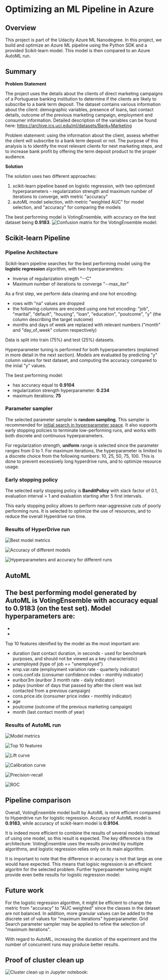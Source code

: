 # Optimizing an ML Pipeline in Azure

## Overview
This project is part of the Udacity Azure ML Nanodegree.
In this project, we build and optimize an Azure ML pipeline using the Python SDK and a provided Scikit-learn model.
This model is then compared to an Azure AutoML run.

## Summary
**Problem Statement**

The project uses the details about the clients of direct marketing campaigns of a Portuguese banking institution to determine if the clients are likely to subscribe to a bank term deposit. The dataset contains various information about the client: demographic variables, presence of loans, last contact details, outcome of the previous marketing campaign, employment and consumer information. Detailed description of the variables can be found here: https://archive.ics.uci.edu/ml/datasets/Bank+Marketing 

Problem statement: using the information about the client, assess whether the client will subscribe to a bank term deposit or not. The purpose of this analysis is to identify the most relevant clients for next marketing steps, and to increase bank profit by offering the term deposit product to the proper audience. 

**Solution**

The solution uses two different approaches: 
1.  scikit-learn pipeline based on logistic regression, with two optimized hyperparameters - regularization strength and maximum number of iterations to converge, with metric "accuracy"
2. autoML model selection, with metric "weighted AUC" for model selection, and "accuracy" for comparing the models 

The best performing model is VotingEnsemble, with accuracy on the test dataset being **0.9183**.
![Confusion matrix for the VotingEnsemble model:](https://raw.githubusercontent.com/olgagnatenko13/nd00333_AZMLND_Optimizing_a_Pipeline_in_Azure-Starter_Files/project-working/azureml_screenshots/automl_confusion_matrix.png)

## Scikit-learn Pipeline
### Pipeline Architecture 
Scikit-learn pipeline searches for the best performing model using the **logistic regression** algorithm, with two hyperparameters: 
- Inverse of regularization stregth "--C"
- Maximum number of iterations to converge "--max_iter"

As a first step, we perform data cleaning and one hot encoding:
- rows with "na" values are dropped
- the following columns are encoded using one hot encoding: "job", "marital", "default", "housing", "loan", "education", "poutcome", "y" (the column describing the target outcome)
- months and days of week are replaced with relevant numbers ("month" and "day_of_week" column respectively)

Data is split into train (75%) and test (25%) datasets.

Hyperparameter tuning is performed for both hyperparameters (explained in more detail in the next section). 
Models are evaluated by predicting "y" column values for test dataset, and computing the accuracy compared to the iniial "y" values. 

The best performing model:
- has accuracy equal to **0.9104**
- regularization strength hyperparameter: **0.234**
- maximum iterations: **75**

### Parameter sampler 
The selected parameter sampler is **random sampling**. This sampler is recommended for [initial search in hyperparameter space](https://docs.microsoft.com/en-us/azure/machine-learning/how-to-tune-hyperparameters). It also supports early stopping policies to terminate low-performing runs, and works with both discrete and continuous hyperparameters.

For regularization strength, **uniform** range is selected since the parameter ranges from 0 to 1. 
For maximum iterations, the hyperparameter is limited to a discrete choice from the following numbers: 10, 25, 50, 75, 100. This is done to prevent excessively long hyperdrive runs, and to optimize resource usage.

### Early stopping policy 
The selected early stopping policy is **BanditPolicy** with slack factor of 0.1, evaluation interval = 1 and evaluation starting after 5 first intervals. 

This early stopping policy allows to perform near-aggressive cuts of poorly performing runs. It is selected to optimize the use of resources, and to reduce the overall Hyperdrive run time. 

### Results of HyperDrive run 

![Best model metrics](https://raw.githubusercontent.com/olgagnatenko13/nd00333_AZMLND_Optimizing_a_Pipeline_in_Azure-Starter_Files/project-working/azureml_screenshots/hd_model_parameters.png)

![Accuracy of different models](https://raw.githubusercontent.com/olgagnatenko13/nd00333_AZMLND_Optimizing_a_Pipeline_in_Azure-Starter_Files/project-working/azureml_screenshots/hd_model_accuracy.png)


![Hyperparameters and accuracy for different runs](https://raw.githubusercontent.com/olgagnatenko13/nd00333_AZMLND_Optimizing_a_Pipeline_in_Azure-Starter_Files/project-working/azureml_screenshots/hd_runs_accuracy.png)

## AutoML
The best performing model generated by AutoML is **VotingEnsemble** with accuracy equal to **0.9183** (on the test set). 
Model hyperparameters are:
- 
- 
-  

Top 10 features idenified by the model as the most important are:
- duration (last contact duration, in seconds - used for benchmark purposes, and should not be viewed as a key characteristic)
- unemployed (type of job == "unemployed")
- emp.var.rate (employment variation rate - quarterly indicator)
- cons.conf.idx (consumer confidence index - monthly indicator)
- euribor3m (euribor 3 month rate - daily indicator)
- pdays (number of days that passed by after the client was last contacted from a previous campaign)
- cons.price.idx (consumer price index - monthly indicator)
- age
- poutcome (outcome of the previous marketing campaign)
- month (last contact month of year)

### Results of AutoML run 
![Model metrics](https://raw.githubusercontent.com/olgagnatenko13/nd00333_AZMLND_Optimizing_a_Pipeline_in_Azure-Starter_Files/project-working/azureml_screenshots/automl_model_metrics.png)

![Top 10 features](https://raw.githubusercontent.com/olgagnatenko13/nd00333_AZMLND_Optimizing_a_Pipeline_in_Azure-Starter_Files/project-working/azureml_screenshots/automl_model_explanation.png)

![Lift curve](https://raw.githubusercontent.com/olgagnatenko13/nd00333_AZMLND_Optimizing_a_Pipeline_in_Azure-Starter_Files/project-working/azureml_screenshots/automl_lift_curve.png)

![Calibration curve](https://raw.githubusercontent.com/olgagnatenko13/nd00333_AZMLND_Optimizing_a_Pipeline_in_Azure-Starter_Files/project-working/azureml_screenshots/automl_calibration_curve.png)

![Precision-recall](https://raw.githubusercontent.com/olgagnatenko13/nd00333_AZMLND_Optimizing_a_Pipeline_in_Azure-Starter_Files/project-working/azureml_screenshots/automl_precision_recall.png)

![ROC](https://raw.githubusercontent.com/olgagnatenko13/nd00333_AZMLND_Optimizing_a_Pipeline_in_Azure-Starter_Files/project-working/azureml_screenshots/automl_roc.png)


## Pipeline comparison
Overall, VotingEnsemble model built by AutoML is more efficient compared to Hyperdrive run for logistic regression. 
Accuracy of AutoML model is **0.9183**, while accuracy of scikit-learn model is **0.9104**.

It is indeed more efficient to combine the results of several models instead of using one model, so this result is expected. The key difference is the architecture: VotingEnsemble uses the results provided by multiple algorithms, and logistic regression relies only on its main algorithm. 

It is important to note that the difference in accuracy is not that large as one would have expected. This means that logisic regression is an efficient algoritm for the selected problem. Further hyperpaameter tuning might provide even bette results for logistic regression model. 

## Future work
For the logistic regression algorithm, it might be efficient to change the metric from "accuracy" to "AUC weighted" since the classes in the dataset are not balanced. In addition, more granular values can be added to the discrete set of values for "maximum iterations" hyperparameter. Grid Search parameter sampler may be applied to refine the selection of "maximum iterations".

With regard to AutoML, increasing the duration of the experiment and the number of concurrent runs may produce better results.

## Proof of cluster clean up
![Cluster clean up in Jupyter notebook:](https://raw.githubusercontent.com/olgagnatenko13/nd00333_AZMLND_Optimizing_a_Pipeline_in_Azure-Starter_Files/project-working/cluster_deletion.png)
